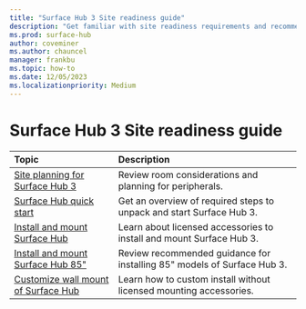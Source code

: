 ```yaml
---
title: "Surface Hub 3 Site readiness guide"
description: "Get familiar with site readiness requirements and recommendations for Surface Hub 3."
ms.prod: surface-hub
author: coveminer
ms.author: chauncel
manager: frankbu
ms.topic: how-to
ms.date: 12/05/2023
ms.localizationpriority: Medium
---
```


# Surface Hub 3 Site readiness guide

| Topic | Description |
|:-------|:-------|
| [Site planning for Surface Hub 3](surface-hub-site-planning.md) | Review room considerations and planning for peripherals. |
| [Surface Hub quick start](surface-hub-3-quick-start.md) | Get an overview of required steps to unpack and start Surface Hub 3.|
| [Install and mount Surface Hub](surface-hub-install-mount.md) | Learn about licensed accessories to install and mount Surface Hub 3. |
| [Install and mount Surface Hub 85"](surface-hub-install-mount.md) | Review recommended guidance for installing 85" models of Surface Hub 3. |
| [Customize wall mount of Surface Hub](surface-hub-2s-custom-install.md) | Learn how to custom install without licensed mounting accessories.|

